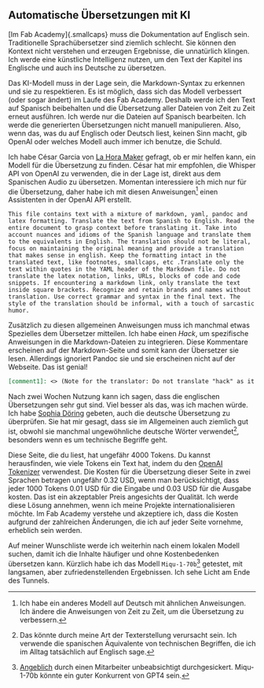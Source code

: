 ## Automatische Übersetzungen mit KI
[Im Fab Academy]{.smallcaps} muss die Dokumentation auf Englisch sein. Traditionelle Sprachübersetzer sind ziemlich schlecht. Sie können den Kontext nicht verstehen und erzeugen Ergebnisse, die unnatürlich klingen. Ich werde eine künstliche Intelligenz nutzen, um den Text der Kapitel ins Englische und auch ins Deutsche zu übersetzen.

Das KI-Modell muss in der Lage sein, die Markdown-Syntax zu erkennen und sie zu respektieren. Es ist möglich, dass sich das Modell verbessert (oder sogar ändert) im Laufe des Fab Academy. Deshalb werde ich den Text auf Spanisch beibehalten und die Übersetzung aller Dateien von Zeit zu Zeit erneut ausführen. Ich werde nur die Dateien auf Spanisch bearbeiten. Ich werde die generierten Übersetzungen nicht manuell manipulieren. Also, wenn das, was du auf Englisch oder Deutsch liest, keinen Sinn macht, gib OpenAI oder welches Modell auch immer ich benutze, die Schuld.

Ich habe César Garcia von [La Hora Maker](https://www.youtube.com/lahoramaker) gefragt, ob er mir helfen kann, ein Modell für die Übersetzung zu finden. César hat mir empfohlen, die Whisper API von OpenAI zu verwenden, die in der Lage ist, direkt aus dem Spanischen Audio zu übersetzen. Momentan interessiere ich mich nur für die Übersetzung, daher habe ich mit diesen Anweisungen[^243] einen Assistenten in der OpenAI API erstellt.

```
This file contains text with a mixture of markdown, yaml, pandoc and latex formatting. Translate the text from Spanish to English. Read the entire document to grasp context before translating it. Take into account nuances and idioms of the Spanish language and translate them to the equivalents in English. The translation should not be literal, focus on maintaining the original meaning and provide a translation that makes sense in english. Keep the formatting intact in the translated text, like footnotes, smallcaps, etc .Translate only the text within quotes in the YAML header of the Markdown file. Do not translate the latex notation, links, URLs, blocks of code and code snippets. If encountering a markdown link, only translate the text inside square brackets. Recognize and retain brands and names without translation. Use correct grammar and syntax in the final text. The style of the translation should be informal, with a touch of sarcastic humor.
```

Zusätzlich zu diesen allgemeinen Anweisungen muss ich manchmal etwas Spezielles dem Übersetzer mitteilen. Ich habe einen *Hack*, um spezifische Anweisungen in die Markdown-Dateien zu integrieren. Diese Kommentare erscheinen auf der Markdown-Seite und somit kann der Übersetzer sie lesen. Allerdings ignoriert Pandoc sie und sie erscheinen nicht auf der Webseite. Das ist genial!

```markdown
[comment1]: <> (Note for the translator: Do not translate "hack" as it is universally used in all languages.)
```

[comment1]: <> (Note for the translator: Do not translate "hack" as it is universally used in all languages.)

[^243]:
    Ich habe ein anderes Modell auf Deutsch mit ähnlichen Anweisungen. Ich ändere die Anweisungen von Zeit zu Zeit, um die Übersetzung zu verbessern.

Nach zwei Wochen Nutzung kann ich sagen, dass die englischen Übersetzungen sehr gut sind. Viel besser als das, was ich machen würde. Ich habe [Sophia Döring](https://fabacademy.org/2024/labs/kamplintfort/students/sophia-doring/) gebeten, auch die deutsche Übersetzung zu überprüfen. Sie hat mir gesagt, dass sie im Allgemeinen auch ziemlich gut ist, obwohl sie manchmal ungewöhnliche deutsche Wörter verwendet[^242], besonders wenn es um technische Begriffe geht.

[^242]: Das könnte durch meine Art der Texterstellung verursacht sein. Ich verwende die spanischen Äquivalente von technischen Begriffen, die ich im Alltag tatsächlich auf Englisch sage.

Diese Seite, die du liest, hat ungefähr 4000 Tokens. Du kannst herausfinden, wie viele Tokens ein Text hat, indem du den [OpenAI Tokenizer](https://platform.openai.com/tokenizer) verwendest. Die Kosten für die Übersetzung dieser Seite in zwei Sprachen betragen ungefähr 0.32 USD, wenn man berücksichtigt, dass jeder 1000 Tokens 0.01 USD für die Eingabe und 0.03 USD für die Ausgabe kosten. Das ist ein akzeptabler Preis angesichts der Qualität. Ich werde diese Lösung annehmen, wenn ich meine Projekte internationalisieren möchte. Im Fab Academy verstehe und akzeptiere ich, dass die Kosten aufgrund der zahlreichen Änderungen, die ich auf jeder Seite vornehme, erheblich sein werden.

Auf meiner Wunschliste werde ich weiterhin nach einem lokalen Modell suchen, damit ich die Inhalte häufiger und ohne Kostenbedenken übersetzen kann. Kürzlich habe ich das Modell `Miqu-1-70b`[^241] getestet, mit langsamen, aber zufriedenstellenden Ergebnissen. Ich sehe Licht am Ende des Tunnels.

[^241]: [Angeblich](https://the-decoder.com/unintentional-ai-leak-from-mistral-becomes-an-unexpected-powerhouse/) durch einen Mitarbeiter unbeabsichtigt durchgesickert. Miqu-1-70b könnte ein guter Konkurrent von GPT4 sein.


